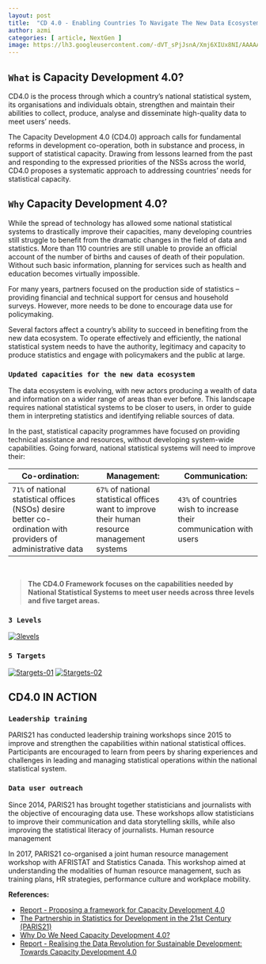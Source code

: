 ```yaml
---
layout: post
title:  "CD 4.0 - Enabling Countries To Navigate The New Data Ecosystem"
author: azmi
categories: [ article, NextGen ]
image: https://lh3.googleusercontent.com/-dVT_sPjJsnA/Xmj6XIUx8NI/AAAAAAAAAKc/r5bv9DIPw3kSOeulGkYfg2uQKmOWaYfNgCK8BGAsYHg/s0/2020-03-11.png
---
```


## `What` is Capacity Development 4.0? 
CD4.0 is the process through which a country’s national statistical system, its organisations and individuals obtain, strengthen and maintain their abilities to collect, produce, analyse and disseminate high-quality data to meet users’ needs.

The Capacity Development 4.0 (CD4.0) approach calls for fundamental reforms in development co-operation, both in substance and process, in support of statistical capacity. Drawing from lessons learned from the past and responding to the expressed priorities of the NSSs across the world, CD4.0 proposes a systematic approach to addressing countries’ needs for statistical capacity. 

## `Why` Capacity Development 4.0? 
While the spread of technology has allowed some national statistical systems to drastically improve their capacities, many developing countries still struggle to benefit from the dramatic changes in the field of data and statistics. More than 110 countries are still unable to provide an official account of the number of births and causes of death of their population. Without such basic information, planning for services such as health and education becomes virtually impossible.

For many years, partners focused on the production side of statistics – providing financial and technical support for census and household surveys. However, more needs to be done to encourage data use for policymaking.

Several factors affect a country’s ability to succeed in benefiting from the new data ecosystem. To operate effectively and efficiently, the national statistical system needs to have the authority, legitimacy and capacity to produce statistics and engage with policymakers and the public at large.

### `Updated capacities for the new data ecosystem`
The data ecosystem is evolving, with new actors producing a wealth of data and information on a wider range of areas than ever before. This landscape requires national statistical systems to be closer to users, in order to guide them in interpreting statistics and identifying reliable sources of data. 

In the past, statistical capacity programmes have focused on providing technical assistance and resources, without developing system-wide capabilities. Going forward, national statistical systems  will need to improve their: 

Co-ordination: | Management: | Communication:
------------ | ------------- | -------------
`71%` of national statistical offices (NSOs) desire better co-ordination with providers of administrative data | `67%` of national statistical offices want to improve their human resource management systems | `43%` of countries wish to increase their communication with users

<br>

> **The CD4.0 Framework focuses on the capabilities needed by National Statistical Systems to meet user needs across three levels and five target areas.**

### `3 Levels`
[![3levels](https://lh3.googleusercontent.com/-AvForMZUEEA/Xmj5svRoxOI/AAAAAAAAAKM/HY-agM-VbjklTakjO86kU9F2sw7nZQfmgCK8BGAsYHg/s0/2020-03-11.png)](#)

### `5 Targets`
[![5targets-01](https://lh3.googleusercontent.com/-RIvvavpA1Vw/Xmj55ynEC6I/AAAAAAAAAKQ/VXQnpPp-0xYdaY86Pn7tnOWVirYavBesQCK8BGAsYHg/s0/2020-03-11.png)](#)
[![5targets-02](https://lh3.googleusercontent.com/-TRDm3YXT4C0/Xmj5__jtLiI/AAAAAAAAAKU/4GI9LYYgj1kXpmfUgHbuH81nww0-JjA9ACK8BGAsYHg/s0/2020-03-11.png)](#)

## CD4.0 IN ACTION 

### `Leadership training`
PARIS21 has conducted leadership training workshops since 2015 to improve and strengthen the capabilities within national statistical offices. Participants are encouraged to learn from peers by sharing experiences and challenges in leading and managing statistical operations within the national statistical system.

### `Data user outreach`
Since 2014, PARIS21 has brought together statisticians and journalists with the objective of encouraging data use. These workshops allow statisticians to improve their communication and data storytelling skills, while also improving the statistical literacy of journalists. 
Human resource management

In 2017, PARIS21 co-organised a joint human resource management workshop with AFRISTAT and Statistics Canada. This workshop aimed at understanding the modalities of human resource management, such as training plans, HR strategies, performance culture and workplace mobility.




**References:**
* [Report - Proposing a framework for Capacity Development 4.0](https://paris21.org/sites/default/files/inline-files/CD4.0-Framework_final.pdf)
* [The Partnership in Statistics for Development in the 21st Century (PARIS21)](https://www.oecd-ilibrary.org/docserver/dcr-2015-21-en.pdf?expires=1579838943&id=id&accname=guest&checksum=FBD821F7931C41FEC6D77F632EDF65EC)
* [Why Do We Need Capacity Development 4.0?](https://www.unece.org/fileadmin/DAM/stats/documents/ece/ces/ge.32/2018/mtg2/3D_%C3%88NG_PARIS21.pdf)
* [Report - Realising the Data Revolution for Sustainable Development: Towards Capacity Development 4.0](https://paris21.org/sites/default/files/2017-10/CapacityDevelopment4.0_FINAL.pdf)

